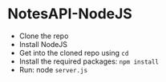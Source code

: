 # NotesAPI-NodeJS
* Clone the repo
* Install NodeJS 
* Get into the cloned repo using ```cd```
* Install the required packages: ```npm install```
* Run: node ```server.js```
